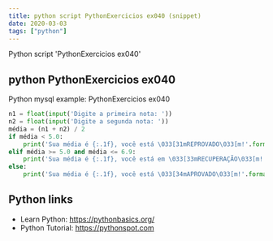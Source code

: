 ```yaml
---
title: python script PythonExercicios ex040 (snippet)
date: 2020-03-03
tags: ["python"]
---
```

Python script 'PythonExercicios ex040'


## python PythonExercicios ex040

Python mysql example: PythonExercicios ex040

```python
n1 = float(input('Digite a primeira nota: '))
n2 = float(input('Digite a segunda nota: '))
média = (n1 + n2) / 2
if média < 5.0:
    print('Sua média é {:.1f}, você está \033[31mREPROVADO\033[m!'.format(média))
elif média >= 5.0 and média <= 6.9:
    print('Sua média é {:.1f}, você está em \033[33mRECUPERAÇÃO\033[m!'.format(média))
else:
    print('Sua média é {:.1f}, você está \033[34mAPROVADO\033[m!'.format(média))

```

## Python links

- Learn Python: https://pythonbasics.org/
- Python Tutorial: https://pythonspot.com

